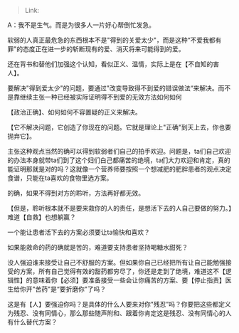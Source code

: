 > Link: 

A：我不是生气。而是为很多人一片好心帮倒忙发急。

软弱的人真正最危急的东西根本不是"得到的关爱太少"，而是这种“不爱我都有罪"的态度正在进一步的斩断现有的爱、消灭将来可能得到的爱。

还在背书和替他们加强这个认知，看似正义、温情，实际上是在【不自知的害人】。

要解决"得到爱太少"的问题，要通过"改变导致得不到爱的错误做法“来解决。而不是靠继续主张一种已经被实际证明得不到爱的无效方法如何如何

【政治正确】、如何如何不容置疑的正义来解决。

【它不解决问题，它创造了你现在的问题。它就是理论上"正确"到天上去，你也要抛弃它】。

主张这种观点当然的确可以得到软弱者们自己的拍手欢迎。问题是，ta们自己欢迎的办法本身就带ta们到了这个妇们白己都痛苦的绝境，ta们大力欢迎和肯定，真的能证明那就是对的吗？这就像一个营养师要按照一个想减肥的肥胖患者的观点决定食谱，只能在ta喜欢的食物里选方案。

的确，如果不得到对方的聆听，方法再好都无效。

【但是，聆听根本就不是要来救你的人的责任，是想活下去的人自己要做的努力。】难道【自救】也想躺赢？

一个能让患者活下去的方案必须要让ta愉快和喜欢？

如果能救命的药的确就是苦的，难道要支持患者坚持喝糖水甜死？

没人强迫谁来接受让自己不舒服的方案。但如果你自己已经把所有让自己能勉强接受的方案，所有自己觉得有效的甜药都穷尽了，你还是走到了绝境，难道这不【逻辑性】的意味着你【必须】要准备接受一些会让你痛苦的方案、要【停止指责】医生给你开"苦药"是“要折磨你"了吗？

这是有【人】要强迫你吗？是具体的什么人要来对你"残忍”吗？你要把这些都定义为残忍、没有同情心，那么那些随声附和、跟着你肯定这是残忍、没有同情心的人有什么替代方案？